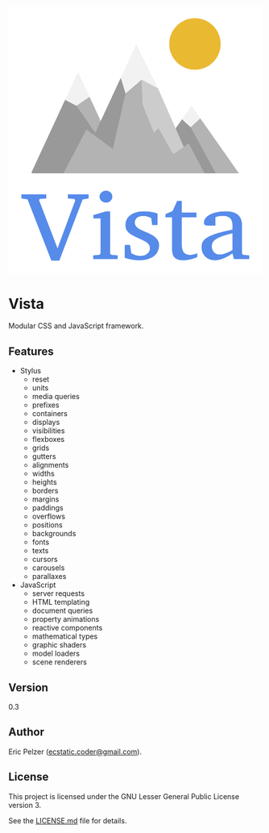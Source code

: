 ![](https://github.com/senselogic/VISTA/blob/master/LOGO/vista.png)

# Vista

Modular CSS and JavaScript framework.

## Features

*   Stylus
    *   reset
    *   units
    *   media queries
    *   prefixes
    *   containers
    *   displays
    *   visibilities
    *   flexboxes
    *   grids
    *   gutters
    *   alignments
    *   widths
    *   heights
    *   borders
    *   margins
    *   paddings
    *   overflows
    *   positions
    *   backgrounds
    *   fonts
    *   texts
    *   cursors
    *   carousels
    *   parallaxes
*   JavaScript
    *   server requests
    *   HTML templating
    *   document queries
    *   property animations
    *   reactive components
    *   mathematical types
    *   graphic shaders
    *   model loaders
    *   scene renderers

## Version

0.3

## Author

Eric Pelzer (ecstatic.coder@gmail.com).

## License

This project is licensed under the GNU Lesser General Public License version 3.

See the [LICENSE.md](LICENSE.md) file for details.
